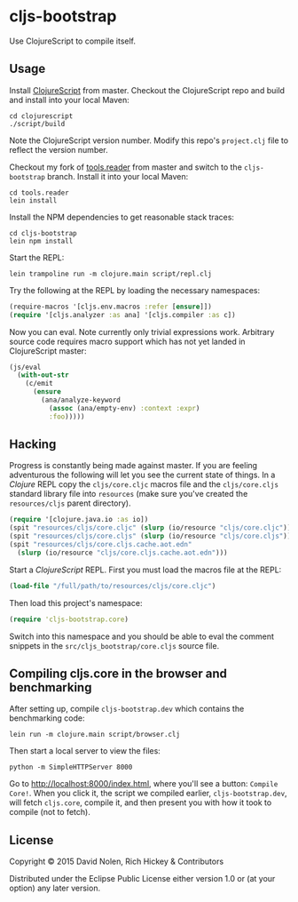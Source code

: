 # cljs-bootstrap

Use ClojureScript to compile itself.

## Usage

Install [ClojureScript](http://github.com/clojure/clojurescript) from master. 
Checkout the ClojureScript repo and build and install into your local Maven:

```
cd clojurescript
./script/build
```

Note the ClojureScript version number. Modify this repo's `project.clj` file to
reflect the version number. 

Checkout my fork of [tools.reader](https://github.com/swannodette/tools.reader) 
from master and switch to the `cljs-bootstrap` branch. Install it into your 
local Maven:

```
cd tools.reader
lein install
```

Install the NPM dependencies to get reasonable stack traces:

```
cd cljs-bootstrap
lein npm install
```

Start the REPL:

```
lein trampoline run -m clojure.main script/repl.clj 
```

Try the following at the REPL by loading the necessary namespaces:

```clj
(require-macros '[cljs.env.macros :refer [ensure]])
(require '[cljs.analyzer :as ana] '[cljs.compiler :as c])
```

Now you can eval. Note currently only trivial expressions work. Arbitrary
source code requires macro support which has not yet landed in ClojureScript
master:

```clj
(js/eval
  (with-out-str
    (c/emit
      (ensure
        (ana/analyze-keyword
          (assoc (ana/empty-env) :context :expr)
          :foo)))))
```

## Hacking

Progress is constantly being made against master. If you are feeling
adventurous the following will let you see the current state of things. In
a *Clojure* REPL copy the `cljs/core.cljc` macros file and the `cljs/core.cljs` 
standard library file into `resources` (make sure you've created the 
`resources/cljs` parent directory).

```clj
(require '[clojure.java.io :as io])
(spit "resources/cljs/core.cljc" (slurp (io/resource "cljs/core.cljc")))
(spit "resources/cljs/core.cljs" (slurp (io/resource "cljs/core.cljs")))
(spit "resources/cljs/core.cljs.cache.aot.edn" 
  (slurp (io/resource "cljs/core.cljs.cache.aot.edn")))
```

Start a *ClojureScript* REPL. First you must load the macros file at the REPL:

```clj
(load-file "/full/path/to/resources/cljs/core.cljc")
```

Then load this project's namespace:

```clj
(require 'cljs-bootstrap.core)
```

Switch into this namespace and you should be able to eval the comment snippets
in the `src/cljs_bootstrap/core.cljs` source file.

## Compiling cljs.core in the browser and benchmarking

After setting up, compile `cljs-bootstrap.dev` which contains the
benchmarking code:

    lein run -m clojure.main script/browser.clj

Then start a local server to view the files:

    python -m SimpleHTTPServer 8000

Go to
[http://localhost:8000/index.html](http://localhost:8000/index.html),
where you'll see a button: `Compile Core!`. When you click it, the
script we compiled earlier, `cljs-bootstrap.dev`, will fetch
`cljs.core`, compile it, and then present you with how it took to
compile (not to fetch).

## License

Copyright © 2015 David Nolen, Rich Hickey & Contributors

Distributed under the Eclipse Public License either version 1.0 or (at
your option) any later version.
